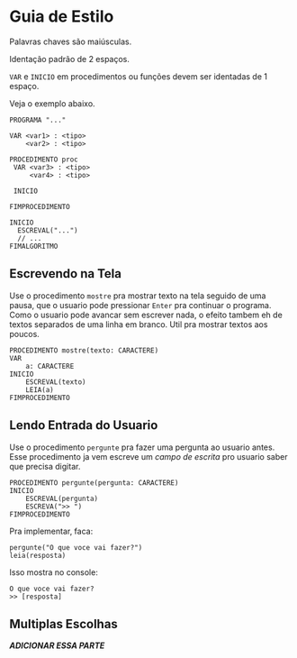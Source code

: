 # Guia de Estilo

Palavras chaves são maiúsculas.

Identação padrão de 2 espaços.

`VAR` e `INICIO` em procedimentos ou funções devem ser identadas de 1 espaço.

Veja o exemplo abaixo.

``` alg
PROGRAMA "..."

VAR <var1> : <tipo>
    <var2> : <tipo>

PROCEDIMENTO proc
 VAR <var3> : <tipo>
     <var4> : <tipo>
 
 INICIO

FIMPROCEDIMENTO

INICIO
  ESCREVAL("...")
  // ...
FIMALGORITMO
```

## Escrevendo na Tela

Use o procedimento `mostre` pra mostrar texto na tela seguido de uma pausa, que o usuario pode pressionar `Enter` pra continuar o programa. Como o usuario pode avancar sem escrever nada, o efeito tambem eh de textos separados de uma linha em branco. Util pra mostrar textos aos poucos.

``` alg
PROCEDIMENTO mostre(texto: CARACTERE)
VAR
	a: CARACTERE
INICIO
	ESCREVAL(texto)
	LEIA(a)
FIMPROCEDIMENTO
```

## Lendo Entrada do Usuario

Use o procedimento `pergunte` pra fazer uma pergunta ao usuario antes. Esse procedimento ja vem escreve um *campo de escrita* pro usuario saber que precisa digitar.

``` alg
PROCEDIMENTO pergunte(pergunta: CARACTERE)
INICIO
	ESCREVAL(pergunta)
	ESCREVA(">> ")
FIMPROCEDIMENTO
```

Pra implementar, faca:

``` alg
pergunte("O que voce vai fazer?")
leia(resposta)
```

Isso mostra no console:

```
O que voce vai fazer?
>> [resposta]
```

## Multiplas Escolhas

_**ADICIONAR ESSA PARTE**_
